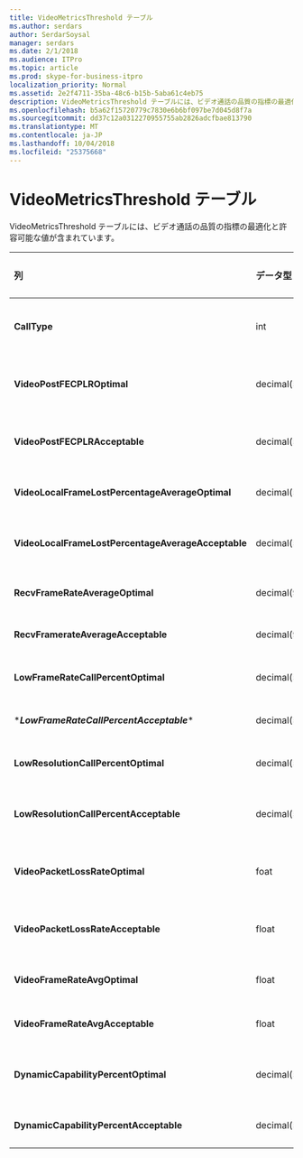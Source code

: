 ```yaml
---
title: VideoMetricsThreshold テーブル
ms.author: serdars
author: SerdarSoysal
manager: serdars
ms.date: 2/1/2018
ms.audience: ITPro
ms.topic: article
ms.prod: skype-for-business-itpro
localization_priority: Normal
ms.assetid: 2e2f4711-35ba-48c6-b15b-5aba61c4eb75
description: VideoMetricsThreshold テーブルには、ビデオ通話の品質の指標の最適化と許容可能な値が含まれています。
ms.openlocfilehash: b5a62f15720779c7830e6b6bf097be7d045d8f7a
ms.sourcegitcommit: dd37c12a0312270955755ab2826adcfbae813790
ms.translationtype: MT
ms.contentlocale: ja-JP
ms.lasthandoff: 10/04/2018
ms.locfileid: "25375668"
---
```

# <a name="videometricsthreshold-table"></a>VideoMetricsThreshold テーブル
 
VideoMetricsThreshold テーブルには、ビデオ通話の品質の指標の最適化と許容可能な値が含まれています。
  

| **列**                                               | **データ型**       | **キー/インデックス**  | **詳細**                          |
|:---------------------------------------------------------|:--------------------|:---------------|:-------------------------------------|
| **CallType** <br/>                                       | int  <br/>          | Primary  <br/> | 配置された呼び出しの種類です。  <br/> |
| **VideoPostFECPLROptimal** <br/>                         | decimal(5,2)  <br/> |                | 既定値は、0.05 です。  <br/>    |
| **VideoPostFECPLRAcceptable** <br/>                      | decimal(5,2)  <br/> |                | 既定値は、0.10 です。  <br/>    |
| **VideoLocalFrameLostPercentageAverageOptimal** <br/>    | decimal(5,2)  <br/> |                | 5.0 を既定値には。  <br/>     |
| **VideoLocalFrameLostPercentageAverageAcceptable** <br/> | decimal(5,2)  <br/> |                | 既定値は、10.0 です。  <br/>    |
| **RecvFrameRateAverageOptimal** <br/>                    | decimal(9,4)  <br/> |                | 12.0000 を既定値には。  <br/> |
| **RecvFramerateAverageAcceptable** <br/>                 | decimal(9,4)  <br/> |                | 7.0000 を既定値には。  <br/>  |
| **LowFrameRateCallPercentOptimal** <br/>                 | decimal(5,2)  <br/> |                | 5.0 を既定値には。  <br/>     |
| \****LowFrameRateCallPercentAcceptable***\* <br/>        | decimal(5,2)  <br/> |                | 既定値は、10.0/  <br/>    |
| **LowResolutionCallPercentOptimal** <br/>                | decimal(5,2)  <br/> |                | 5.0 を既定値には。  <br/>     |
| **LowResolutionCallPercentAcceptable** <br/>             | decimal(5,2)  <br/> |                | 既定値は、10.0 です。  <br/>    |
| **VideoPacketLossRateOptimal** <br/>                     | foat  <br/>         |                | 既定値は、0.05 です。  <br/>    |
| **VideoPacketLossRateAcceptable** <br/>                  | float  <br/>        |                | 既定値は、0.10 です。  <br/>    |
| **VideoFrameRateAvgOptimal** <br/>                       | float  <br/>        |                | 既定値は、12 です。  <br/>      |
| **VideoFrameRateAvgAcceptable** <br/>                    | float  <br/>        |                | 既定値は、7 です。  <br/>       |
| **DynamicCapabilityPercentOptimal** <br/>                | decimal(5,2)  <br/> |                | 既定値は、5.00 です。  <br/>    |
| **DynamicCapabilityPercentAcceptable** <br/>             | decimal(5,2)  <br/> |                | 既定値は 10.00 です。  <br/>   |


